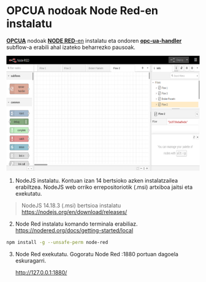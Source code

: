 # OPCUA nodoak Node Red-en instalatu

[**OPCUA**](https://opcfoundation.org/) nodoak [**NODE RED**-en](https://nodered.org/) instalatu eta ondoren [**opc-ua-handler**](https://github.com/Tknika/node-red-subflows/tree/master/opc-ua-handler) subflow-a erabili ahal izateko beharrezko pausoak. 


<p align="center">
  <img src="/Irudiak/NodeRed.png" width="624" height="300">
</p>


1. NodeJS instalatu. Kontuan izan 14 bertsioko azken instalatzailea erabiltzea. NodeJS web orriko errepositoriotik (.msi) artxiboa jaitsi eta exekutatu.
> NodeJS 14.18.3 (.msi) bertsioa instalatu https://nodejs.org/en/download/releases/

2. Node Red instalatu komando terminala erabiliaz. https://nodered.org/docs/getting-started/local
~~~sh
npm install -g --unsafe-perm node-red
~~~
 
3. Node Red exekutatu. Gogoratu Node Red :1880 portuan dagoela eskuragarri.

   http://127.0.0.1:1880/
